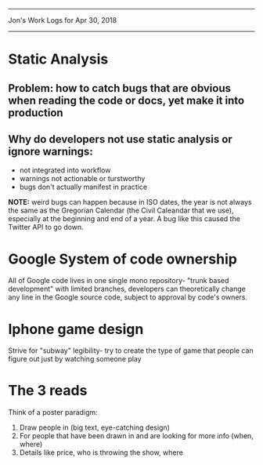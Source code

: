 *****************************************************************

Jon's Work Logs for Apr 30, 2018

*****************************************************************

# Static Analysis

## Problem: how to catch bugs that are obvious when reading the code or docs, yet make it into production

## Why do developers not use static analysis or ignore warnings:
* not integrated into workflow
* warnings not actionable or turstworthy
* bugs don't actually manifest in practice

**NOTE:** weird bugs can happen because in ISO dates, the year is not always the same as the Gregorian Calendar (the Civil Caleandar that we use), especially at the beginning and end of a year. A bug like this caused the Twitter API to go down.

# Google System of code ownership

All of Google code lives in one single mono repository- "trunk based development" with limited branches, developers can theoretically change any line in the Google source code, subject to approval by code's owners.

# Iphone game design

Strive for "subway" legibility- try to create the type of game that people can figure out just by watching someone play

# The 3 reads

Think of a poster paradigm:

1. Draw people in (big text, eye-catching design)
2. For people that have been drawn in and are looking for more info (when, where)
3. Details like price, who is throwing the show, where